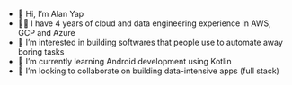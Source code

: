 - 👋 Hi, I’m Alan Yap
- 👨‍💻 I have 4 years of cloud and data engineering experience in AWS, GCP and Azure 
- 👀 I’m interested in building softwares that people use to automate away boring tasks
- 🌱 I’m currently learning Android development using Kotlin
- 💞️ I’m looking to collaborate on building data-intensive apps (full stack)

<!---
yap-alan/yap-alan is a ✨ special ✨ repository because its `README.md` (this file) appears on your GitHub profile.
You can click the Preview link to take a look at your changes.
--->
